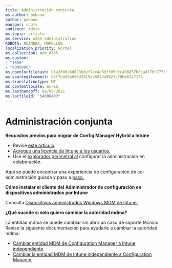 ```yaml
---
title: Administración conjunta
ms.author: pebaum
author: pebaum
manager: scotv
audience: Admin
ms.topic: article
ms.service: o365-administration
ROBOTS: NOINDEX, NOFOLLOW
localization_priority: Normal
ms.collection: Adm_O365
ms.custom:
- "1556"
- "9000080"
ms.openlocfilehash: b8a2806a6d828b8ef7ee4e6dff05dcc496857b8ca8f76c777c39ff3155809668
ms.sourcegitcommit: b5f7da89a650d2915dc652449623c78be6247175
ms.translationtype: MT
ms.contentlocale: es-ES
ms.lasthandoff: 08/05/2021
ms.locfileid: "54006403"
---
```

# <a name="co-management"></a>Administración conjunta

**Requisitos previos para migrar de Config Manager Hybrid a Intune**

- Revise [este artículo](https://docs.microsoft.com/mem/configmgr/mdm/understand/what-happened-to-hybrid).
- [Agregue una licencia de Intune a los usuarios.](https://docs.microsoft.com/mem/intune/fundamentals/licenses-assign)
- Use el [explorador perimetral al](https://www.microsoft.com/edge) configurar la administración en colaboración.

Aquí se puede encontrar una experiencia de configuración de co-administración guiada y paso a [paso.](https://admin.microsoft.com/AdminPortal/Home?#/modernonboarding/comanagesetupguide)

**Cómo instalar el cliente del Administrador de configuración en dispositivos administrados por Intune**

Consulta [Dispositivos administrados Windows MDM de Intune.](https://docs.microsoft.com/mem/configmgr/core/clients/deploy/deploy-clients-to-windows-computers#bkmk_mdm)

**¿Qué sucede si solo quiero cambiar la autoridad mdma?**

La entidad mdma se puede cambiar sin abrir un caso de soporte técnico. Revise la siguiente documentación para ayudarle a cambiar la autoridad mdma:

- [Cambiar entidad MDM de Configuration Manager a Intune independiente](https://docs.microsoft.com/mem/configmgr/mdm/understand/what-happened-to-hybrid)
- [Cambiar la entidad MDM de Intune independiente a Configuration Manager](https://docs.microsoft.com/mem/configmgr/mdm/understand/what-happened-to-hybrid)
